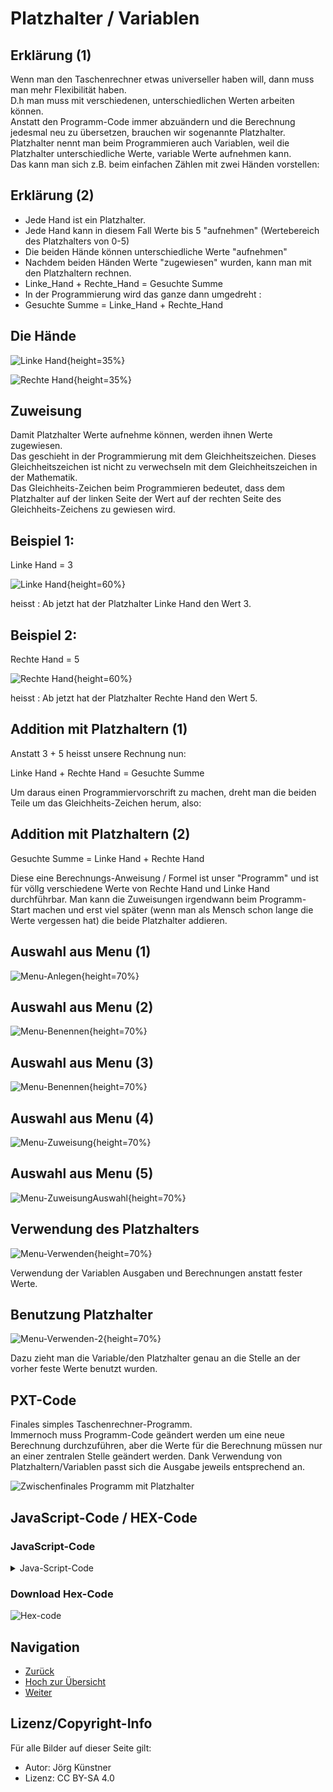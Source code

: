 # Platzhalter / Variablen 

## Erklärung (1)

Wenn man den Taschenrechner etwas universeller haben will, dann muss man mehr Flexibilität haben.  
D.h man muss mit verschiedenen, unterschiedlichen Werten arbeiten können.  
Anstatt den Programm-Code immer abzuändern und die Berechnung jedesmal neu zu übersetzen, brauchen wir sogenannte Platzhalter.
Platzhalter nennt man beim Programmieren auch Variablen, weil die Platzhalter unterschiedliche Werte, variable Werte aufnehmen kann.  
Das kann man sich z.B. beim einfachen Zählen mit zwei Händen vorstellen:  

## Erklärung (2)
- Jede Hand ist ein Platzhalter.  
- Jede Hand kann in diesem Fall Werte bis 5 "aufnehmen" (Wertebereich des Platzhalters von 0-5)
- Die beiden Hände können unterschiedliche Werte "aufnehmen"
- Nachdem beiden Händen Werte "zugewiesen" wurden, kann man mit den Platzhaltern rechnen.
- Linke_Hand + Rechte_Hand = Gesuchte Summe
- In der Programmierung wird das ganze dann umgedreht :
- Gesuchte Summe = Linke_Hand + Rechte_Hand  

## Die Hände

![Linke Hand](pics/ZaehlendeHaende_L.png){height=35%}

![Rechte Hand](pics/ZaehlendeHaende_R.png){height=35%}

## Zuweisung

Damit Platzhalter Werte aufnehme können, werden ihnen Werte zugewiesen.  
Das geschieht in der Programmierung mit dem Gleichheitszeichen.
Dieses Gleichheitszeichen ist nicht zu verwechseln mit dem Gleichheitszeichen in der Mathematik.  
Das Gleichheits-Zeichen beim Programmieren bedeutet, dass dem Platzhalter auf der linken Seite der Wert auf der rechten Seite des Gleichheits-Zeichens zu gewiesen wird.

## Beispiel 1: 

Linke Hand = 3  

![Linke Hand](pics/LinkeHand_3.png){height=60%}

heisst : Ab jetzt hat der Platzhalter Linke Hand den Wert 3.

## Beispiel 2:

Rechte Hand = 5 

![Rechte Hand](pics/RechteHand_5.png){height=60%}

heisst : Ab jetzt hat der Platzhalter Rechte Hand den Wert 5.

## Addition mit Platzhaltern (1)

Anstatt 3 + 5 heisst unsere Rechnung nun:

Linke Hand + Rechte Hand = Gesuchte Summe

Um daraus einen Programmiervorschrift zu machen, dreht man die beiden Teile um das Gleichheits-Zeichen herum, also:

## Addition mit Platzhaltern (2)

Gesuchte Summe = Linke Hand + Rechte Hand 

Diese eine Berechnungs-Anweisung / Formel ist unser "Programm" und ist für völlg verschiedene Werte von Rechte Hand und Linke Hand durchführbar.
Man kann die Zuweisungen irgendwann beim Programm-Start machen und erst viel später (wenn man als Mensch schon lange die Werte vergessen hat) die beide Platzhalter addieren.


## Auswahl aus Menu (1)

![Menu-Anlegen](pics/PlatzhalterAnlegenMenu.png){height=70%}


## Auswahl aus Menu (2)

![Menu-Benennen](pics/PlatzhalterBenennenMenu.png){height=70%}


## Auswahl aus Menu (3)

![Menu-Benennen](pics/PlatzhalterBenennenMenu_2.png){height=70%}


## Auswahl aus Menu (4)

![Menu-Zuweisung](pics/PlatzhalterZuweisungMenu.png){height=70%}


## Auswahl aus Menu (5)

![Menu-ZuweisungAuswahl](pics/PlatzhalterVerwendenZuweisungMenu.png){height=70%}

## Verwendung des Platzhalters 

![Menu-Verwenden](pics/PlatzhalterBenutzenMenu.png){height=70%}

Verwendung der Variablen Ausgaben und Berechnungen anstatt fester Werte.

## Benutzung Platzhalter

![Menu-Verwenden-2](pics/PlatzhalterBenutzenMenu_2.png){height=70%}

Dazu zieht man die Variable/den Platzhalter genau an die Stelle an der vorher feste Werte benutzt wurden.



## PXT-Code

Finales simples Taschenrechner-Programm.  
Immernoch muss Programm-Code geändert werden um eine neue Berechnung durchzuführen, aber die Werte für die Berechnung müssen nur an einer zentralen Stelle geändert werden.
Dank Verwendung von Platzhaltern/Variablen passt sich die Ausgabe jeweils entsprechend an.



![Zwischenfinales Programm mit Platzhalter](pics/Platzhalter_Final.png)



## JavaScript-Code / HEX-Code
### JavaScript-Code

<details>
 <summary>Java-Script-Code</summary>

```js
let rechteHand = 0
let linkeHand = 0
basic.forever(() => {
    linkeHand = 3
    rechteHand = 4
    basic.showNumber(linkeHand)
    basic.showString(" + ")
    basic.showNumber(rechteHand)
    basic.showString(" = ")
    basic.showNumber(linkeHand + rechteHand)
    basic.clearScreen()
    basic.pause(1000)
})
```
</details>

### Download Hex-Code

![Hex-code](mini-PlatzhalterFinal.hex)

## Navigation


* [Zurück](../01_06_Zahlen_Anzeigen/README.md)  
* [Hoch zur Übersicht](../README.md)  
* [Weiter ](../01_08_TastenEingabe/README.md)


## Lizenz/Copyright-Info
Für alle Bilder auf dieser Seite gilt:

*  Autor: Jörg Künstner
* Lizenz: CC BY-SA 4.0

